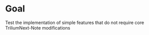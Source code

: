 # Goal

Test the implementation of simple features that do not require core TriliumNext-Note modifications
